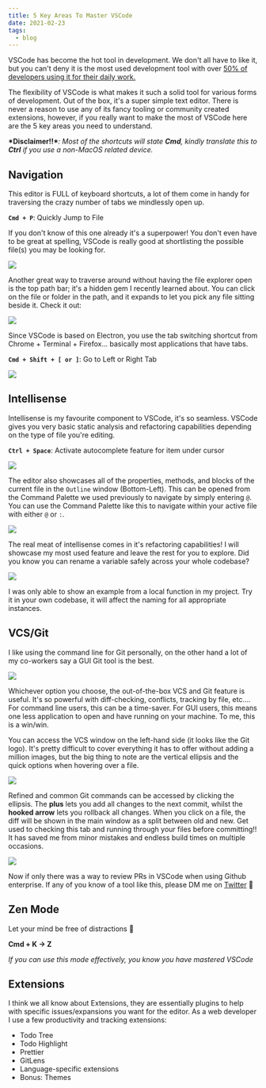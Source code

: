 ```yaml
---
title: 5 Key Areas To Master VSCode
date: 2021-02-23
tags:
  - blog
---
```

VSCode has become the hot tool in development. We don't all have to like it, but you can't deny it is the most used development tool with over [50% of developers using it for their daily work.](https://insights.stackoverflow.com/survey/2019#development-environments-and-tools)

The flexibility of VSCode is what makes it such a solid tool for various forms of development. Out of the box, it's a super simple text editor. There is never a reason to use any of its fancy tooling or community created extensions, however, if you really want to make the most of VSCode here are the 5 key areas you need to understand.

**\*Disclaimer!!\****: Most of the shortcuts will state **Cmd**, kindly translate this to **Ctrl** if you use a non-MacOS related device.* 

## Navigation

This editor is FULL of keyboard shortcuts, a lot of them come in handy for traversing the crazy number of tabs we mindlessly open up. 

**`Cmd + P`**: Quickly Jump to File

If you don't know of this one already it's a superpower! You don't even have to be great at spelling, VSCode is really good at shortlisting the possible file(s) you may be looking for.

![](/images/jump_to_file.gif)

Another great way to traverse around without having the file explorer open is the top path bar; it's a hidden gem I recently learned about. You can click on the file or folder in the path, and it expands to let you pick any file sitting beside it. Check it out:

![](/images/path_bar.gif)

Since VSCode is based on Electron, you use the tab switching shortcut from Chrome + Terminal + Firefox... basically most applications that have tabs.

**`Cmd + Shift + [ or ]`**: Go to Left or Right Tab

![](/images/tab_shifting.gif)

## Intellisense

Intellisense is my favourite component to VSCode, it's so seamless. VSCode gives you very basic static analysis and refactoring capabilities depending on the type of file you're editing.

**`Ctrl + Space`**: Activate autocomplete feature for item under cursor

![](/images/autocomplete.gif)

The editor also showcases all of the properties, methods, and blocks of the current file in the `Outline` window (Bottom-Left). This can be opened from the Command Palette we used previously to navigate by simply entering `@`. You can use the Command Palette like this to navigate within your active file with either `@` or `:`. 

![](/images/jump_to_section.gif)

The real meat of intellisense comes in it's refactoring capabilities! I will showcase my most used feature and leave the rest for you to explore. Did you know you can rename a variable safely across your whole codebase? 

![](/images/rename.gif)

I was only able to show an example from a local function in my project. Try it in your own codebase, it will affect the naming for all appropriate instances.

## VCS/Git

I like using the command line for Git personally, on the other hand a lot of my co-workers say a GUI Git tool is the best.

![](/images/whatever.gif)

Whichever option you choose, the out-of-the-box VCS and Git feature is useful. It's so powerful with diff-checking, conflicts, tracking by file, etc.... For command line users, this can be a time-saver. For GUI users, this means one less application to open and have running on your machine. To me, this is a win/win.

You can access the VCS window on the left-hand side (it looks like the Git logo). It's pretty difficult to cover everything it has to offer without adding a million images, but the big thing to note are the vertical ellipsis and the quick options when hovering over a file.

![](/images/VCS.png)

Refined and common Git commands can be accessed by clicking the ellipsis. The **plus** lets you add all changes to the next commit, whilst the **hooked arrow** lets you rollback all changes. When you click on a file, the diff will be shown in the main window as a split between old and new. Get used to checking this tab and running through your files before committing!! It has saved me from minor mistakes and endless build times on multiple occasions.

![](/images/diff.png)

Now if only there was a way to review PRs in VSCode when using Github enterprise. If any of you know of a tool like this, please DM me on [Twitter](https://twitter.com/talesofadev) 🙏

## Zen Mode

Let your mind be free of distractions 📿 

**Cmd + K -> Z**

*If you can use this mode effectively, you know you have mastered VSCode*

## Extensions

I think we all know about Extensions, they are essentially plugins to help with specific issues/expansions you want for the editor. As a web developer I use a few productivity and tracking extensions:

* Todo Tree
* Todo Highlight
* Prettier
* GitLens
* Language-specific extensions
* Bonus: Themes